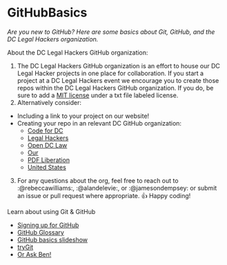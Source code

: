 GitHubBasics
============
_Are you new to GitHub? Here are some basics about Git, GitHub, and the DC Legal Hackers organization._

About the DC Legal Hackers GitHub organization:  
 1. The DC Legal Hackers GitHub organization is an effort to house our DC Legal Hacker projects in one place for collaboration. If you start a project at a DC Legal Hackers event we encourage you to create those repos within the DC Legal Hackers GitHub organization. If you do, be sure to add a [MIT license](http://choosealicense.com/) under a txt file labeled license. 
 2. Alternatively consider: 
  * Including a link to your project on our website!  
  * Creating your repo in an relevant DC GitHub organization:
    * [Code for DC](https://github.com/codefordc)
    * [Legal Hackers](https://github.com/legalhackers/) 
    * [Open DC Law](https://github.com/opendclaw)
    * [Our](https://github.com/our/)
    * [PDF Liberation](https://github.com/pdfliberation)
    * [United States](https://github.com/unitedstates)
 3. For any questions about the org, feel free to reach out to :@rebeccawilliams:, :@alandelevie:, or :@jamesondempsey: or submit an issue or pull request where appropriate. :thumbsup: Happy coding! 

Learn about using Git & GitHub  
 
* [Signing up for GitHub](https://github.com/dclegalhackers/dclegalhackathon/blob/master/GitHub101.md)
* [GitHub Glossary](https://help.github.com/articles/github-glossary)
* [GitHub basics slideshow](http://ben.balter.com/open-sourcing-government/#/git)
* [tryGit](http://try.github.io/levels/1/challenges/1)
* [Or Ask Ben!](https://github.com/benbalter/feedback)


